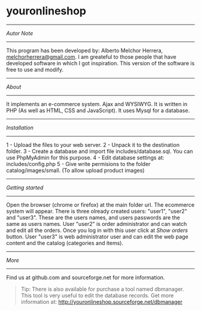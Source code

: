 # youronlineshop
***************
*Autor Note*
***************
This program has been developed by: Alberto Melchor Herrera, melchorherrera@gmail.com. I am greateful to those people that have developed software in which I got inspiration. This version of the software is free to use and modify.

***************
*About*
***************
It implements an e-commerce system. Ajax and WYSIWYG. It is written in PHP (As well as HTML, CSS and JavaScript). It uses Mysql for a database.

**************
*Installation*
**************
1 - Upload the files to your web server.
2 - Unpack it to the destination folder.
3 - Create a database and import file includes/database.sql. You can use PhpMyAdmin for this purpose.
4 - Edit database settings at:
  includes/config.php
5 - Give write permisions to the folder catalog/images/small. (To allow upload product images)

*****************
*Getting started*
*****************
Open the browser (chrome or firefox) at the main folder url. The ecommerce system will appear. There is three olready created users: "user1", "user2" and "user3". These are the users names, and users passwords are the same as users names. User "user2" is order administrator and can watch and edit all the orders. Once you log in with this user click at *Show orders* button. User "user3" is web administrator user and can edit the web page content and the catalog (categories and items).

*****************
*More*
*****************
Find us at github.com and sourceforge.net for more information.

>Tip: There is also available for purchase a tool named dbmanager. This tool is very useful to edit the database records. Get more information at: http://youronlineshop.sourceforge.net/dbmanager

